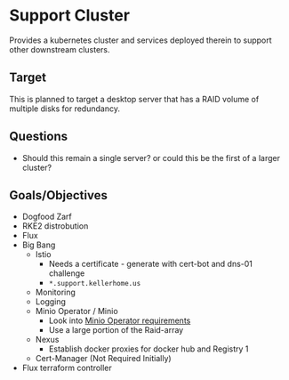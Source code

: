 # Support Cluster

Provides a kubernetes cluster and services deployed therein to support other downstream clusters.

## Target
This is planned to target a desktop server that has a RAID volume of multiple disks for redundancy.

## Questions
- Should this remain a single server? or could this be the first of a larger cluster?

## Goals/Objectives
- Dogfood Zarf
- RKE2 distrobution
- Flux
- Big Bang
    - Istio
        - Needs a certificate - generate with cert-bot and dns-01 challenge
        - `*.support.kellerhome.us`
    - Monitoring
    - Logging
    - Minio Operator / Minio
        - Look into [Minio Operator requirements](https://github.com/minio/operator/blob/master/README.md)
        - Use a large portion of the Raid-array
    - Nexus
        - Establish docker proxies for docker hub and Registry 1
    - Cert-Manager (Not Required Initially)
- Flux terraform controller